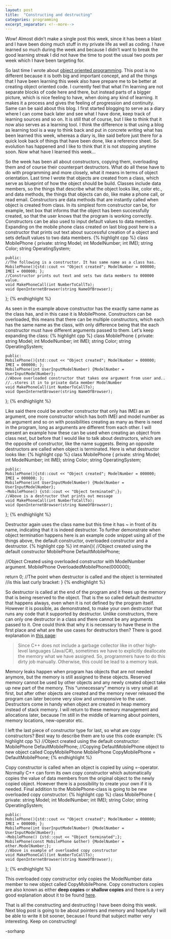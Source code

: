 ```yaml
---
layout: post
title:  "Constructing and destructing"
categories: programming
excerpt_separator: <!--more-->
---
```

[object oriented programming]: /programming/2018/10/31/Out-with-the-old-in-with-the-new.html
[mediumcom]: https://medium.com/tech-vision/all-about-destructors-in-c-62b5f534057e
[hackere]:https://www.hackerearth.com/practice/notes/deep-copy-and-shallow-copy/

Wow! Almost didn’t make a single post this week, since it has been a blast and I have been doing much stuff in my private life as well as coding. I have learned so much during the week and because I didn’t want to break the good learning streak I did not have the time to post the usual two posts per week which I have been targeting for. <!--more-->

So last time I wrote about [object oriented programming][object oriented programming]. This post is no different because it is both big and important concept, and all the things that I have been learning this week also have prepare me to be better at creating object oriented code. I currently feel that what I’m learning are not separate blocks of code here and there, but instead parts of a bigger picture, which is nice feeling to have, when doing any kind of learning. It makes it a process and gives the feeling of progression and continuity. Same can be said about this blog. I first started blogging to serve as a diary where I can come back later and see what I have done, keep track of learning sources and so on. It is still that of course, but I like to think that it now also serves as a learning tool. I think the difference is that using a blog as learning tool is a way to think back and put in concrete writing what has been learned this week, whereas a diary is, like said before just there for a quick look back of things that have been done, like a reference sheet. So evolution has happened and I like to think that it is not stopping anytime soon. Now what have I learned this week...

So the week has been all about constructors, copying them, overloading them and of course their counterpart destructors. What do all these have to do with programming and more closely, what it means in terms of object orientation. Last time I wrote that objects are created from a class, which serve as blueprint of how the object should be build. Classes include data members, so the things that describe what the object looks like, color etc., and data methods, the things that objects can do, like make a phone call, or read email. Constructors are data methods that are instantly called when object is created from class. In its simplest form constructor can be, for example, text box that informs that the object has been successfully created, so that the user knows that the program is working correctly. Constructors can be also used to input default values to data members. Expanding on the mobile phone class created on last blog post here is a constructor that prints out text about successful creation of a object and sets default values to two data members.
{% highlight cpp %}
class MobilePhone {
    private:
    string Model;
    int ModelNumber;
    int IMEI;
    string Color;
    string OperatingSystem;

    public:
    //The following is a constructor. It has same name as a class has.
    MobilePhone(){std::cout << "Object created"; ModelNumber = 000000; IMEI = 000000; };
    //Constructor prints out text and sets two data members to 000000 value.
    void MakePhoneCall(int NumberToCallTo);
    void OpenInternetBrowser(string NameOfBrowser);
};
{% endhighlight %}

As seen in the example above constructor has the exactly same name as the class has, and in this case it is MobilePhone. Constructors can be overloaded, this means that there can be multiple constructors, which each has the same name as the class, with only difference being that the each constructor must have different arguments passed to them. Let's keep expanding the class:
{% highlight cpp %}
class MobilePhone {
    private:
    string Model;
    int ModelNumber;
    int IMEI;
    string Color;
    string OperatingSystem;

    public:
    MobilePhone(){std::cout << "Object created"; ModelNumber = 000000; IMEI = 000000; };
    MobilePhone(int UserInputModelNumber) {ModelNumber = UserInputModelNumber};
    //Above overloaded constructor that takes one argument from user and..
    //..stores it in to private data member ModelNumber
    void MakePhoneCall(int NumberToCallTo);
    void OpenInternetBrowser(string NameOfBrowser);
};
{% endhighlight %}

Like said there could be another constructor that only has IMEI as an argument, one more constructor which has both IMEI and model number as an argument and so on with possibilities creating as many as there is need in the program, long as arguments are different from each other. I will present an example how these can be used when creating an object from class next, but before that I would like to talk about destructors, which are the opposite of constructor, like the name suggests. Being an opposite destructors are called when object is terminated. Here is what destructor looks like:
{% highlight cpp %}
class MobilePhone {
    private:
    string Model;
    int ModelNumber;
    int IMEI;
    string Color;
    string OperatingSystem;

    public:
    MobilePhone(){std::cout << "Object created"; ModelNumber = 000000; IMEI = 000000; };
    MobilePhone(int UserInputModelNumber) {ModelNumber = UserInputModelNumber};
    ~MobilePhone() {std::cout << "Object terminated";};
    //Above is a destructor that prints out message
    void MakePhoneCall(int NumberToCallTo);
    void OpenInternetBrowser(string NameOfBrowser);
};
{% endhighlight %}

Destructor again uses the class name but this time it has ~ in front of its name, indicating that it is indeed destructor. To further demonstrate when object termination happens here is an example code snippet using all of the things above, the default constructor, overloaded  constructor and a destructor.
{% highlight cpp %}
int main(){
//Object created using the default constructor
MobilePhone DefaultMobilePhone;

//Object Created using overloaded constructor with ModelNumber argument.
MobilePhone OverloadedMobilePhone(000000);

return 0;
//The point when destructor is called and the object is terminated
//is this last curly bracket:
}
{% endhighlight %}

So destructor is called at the end of the program and it frees up the memory that is being reserved to the object. That is the so called default destructor that happens always, even when it is not defined by the program itself. However it is possible, as demonstrated, to make your own destructor that runs any code that it supported by destructor. Unlike constructors, there can only one destructor in a class and there cannot be any arguments passed to it. One could think that why it is necessary to have these in the first place and what are the use cases for destructors then? There is good explanation in [this page][mediumcom]:
>Since C++ does not include a garbage collector like in other high-level languages (Java/C#), sometimes we have to explicitly deallocate the memory what we have assigned. So, programmers have to do this dirty job manually. Otherwise, this could be lead to a memory leak.

Memory leaks happen when program has objects that are not needed anymore, but the memory is still assigned to these objects. Reserved memory cannot be used by other objects and any newly created object take up new part of the memory. This “unnecessary” memory is very small at first, but after other objects are created and the memory never released the program can later become very slow and unresponsive to the user. Destructors come in handy when object are created in heap memory instead of stack memory. I will return to these memory management and allocations later, because I’m still in the middle of learning about pointers, memory locations, new-operator etc.

I left the last piece of constructor type for last, so what are copy constructors? Best way to describe them are to use this code example:
{% highlight cpp %}
//Object created using the default constructor:
MobilePhone DefaultMobilePhone;
//Copying DefaultMobilePhone object to new object called CopyMobilePhone
MobilePhone CopyMobilePhone = DefaultMobilePhone;
{% endhighlight %}

Copy constructor is called when an object is copied by using =-operator. Normally C++ can form its own copy constructor which automatically copies the value of data members from the original object to the newly copied object. However there is a possibility to create your own if it is needed. Final addition to the MobilePhone-class is going to be new overloaded copy constructor:
{% highlight cpp %}
class MobilePhone {
    private:
    string Model;
    int ModelNumber;
    int IMEI;
    string Color;
    string OperatingSystem;

    public:
    MobilePhone(){std::cout << "Object created"; ModelNumber = 000000; IMEI = 000000; };
    MobilePhone(int UserInputModelNumber) {ModelNumber = UserInputModelNumber};
    ~MobilePhone() {std::cout << "Object terminated";};
    MobilePhone(const MobilePhone &other) {ModelNumber = other.ModelNumber;};
    //Above is example of overloaded copy constructor
    void MakePhoneCall(int NumberToCallTo);
    void OpenInternetBrowser(string NameOfBrowser);
};
{% endhighlight %}

This overloaded copy constructor only copies the ModelNumber data member to new object called CopyMobilePhone. Copy constructors copies are also known as either **deep copies** or **shallow copies** and there is a very good explanation about it to be found [here][hackere].

That is all the constructing and destructing I have been doing this week. Next blog post is going to be about pointers and memory and hopefully I will be able to write it bit sooner, because I found that subject matter very interesting. Keep on constructing!

-sorhanp
